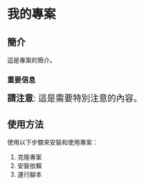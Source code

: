 # 我的專案

## 簡介

這是專案的簡介。

### 重要信息

<span style="font-size:20px;">**請注意**: 這是需要特別注意的內容。</span>

## 使用方法

使用以下步驟來安裝和使用專案：

1. 克隆專案
2. 安裝依賴
3. 運行腳本
